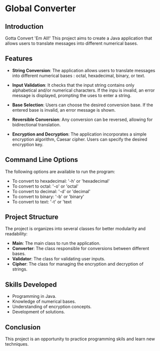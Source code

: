 # Global Converter


## Introduction

Gotta Convert 'Em All!' This project aims to create a Java application that allows users to translate messages into different numerical bases.

## Features

- **String Conversion**: The application allows users to translate messages into different numerical bases : octal, hexadecimal, binary, or text.

- **Input Validation**: It checks that the input string contains only alphabetical and/or numerical characters. If the inpu is invalid, an error message is displayed, prompting the uses to enter a string.

- **Base Selection**: Users can choose the desired conversion base. If the entered base is invalid, an error message is shown.

- **Reversible Conversion**: Any conversion can be reversed, allowing for bidirectional translation.

- **Encryption and Decryption**: The application incorporates a simple encryption algorithm, Caesar cipher. Users can specify the desired encryption key.

## Command Line Options

The following options are available to run the program:

- To convert to hexadecimal: '-h' or 'hexadecimal'
- To convert to octal: '-o' or 'octal'
- To convert to decimal: '-d' or 'decimal'
- To convert to binary: '-b' or 'binary'
- To convert to text: '-t' or 'text

## Project Structure

The project is organizes into several classes for better modularity and readability:
 - **Main**: The main class to run the application.
 - **Converter**: The class responsible for conversions between different bases.
 - **Validator**: The class for validating user inputs.
 - **Cipher**: The class for managing the encryption and decryption of strings.


## Skills Developed

- Programming in Java.
- Knowledge of numerical bases.
- Understanding of encryption concepts.
- Development of solutions.

## Conclusion

This project is an opportunity to practice programming skils and learn new techniques.
